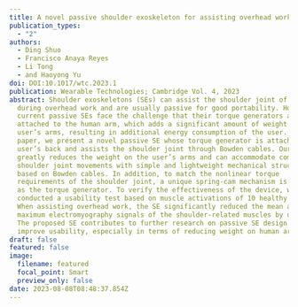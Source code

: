 ```yaml
---
title: A novel passive shoulder exoskeleton for assisting overhead work
publication_types:
  - "2"
authors:
  - Ding Shuo
  - Francisco Anaya Reyes
  - Li Tong
  - and Haoyong Yu
doi: DOI:10.1017/wtc.2023.1
publication: Wearable Technologies; Cambridge Vol. 4, 2023
abstract: Shoulder exoskeletons (SEs) can assist the shoulder joint of workers
  during overhead work and are usually passive for good portability. However,
  current passive SEs face the challenge that their torque generators are often
  attached to the human arm, which adds a significant amount of weight to the
  user’s arms, resulting in additional energy consumption of the user. In this
  paper, we present a novel passive SE whose torque generator is attached to the
  user’s back and assists the shoulder joint through Bowden cables. Our approach
  greatly reduces the weight on the user’s arms and can accommodate complex
  shoulder joint movements with simple and lightweight mechanical structure
  based on Bowden cables. In addition, to match the nonlinear torque
  requirements of the shoulder joint, a unique spring-cam mechanism is proposed
  as the torque generator. To verify the effectiveness of the device, we
  conducted a usability test based on muscle activations of 10 healthy subjects.
  When assisting overhead work, the SE significantly reduced the mean and
  maximum electromyography signals of the shoulder-related muscles by up to 25%.
  The proposed SE contributes to further research on passive SE design to
  improve usability, especially in terms of reducing weight on human arms.
draft: false
featured: false
image:
  filename: featured
  focal_point: Smart
  preview_only: false
date: 2023-08-08T08:48:37.854Z
---
```


